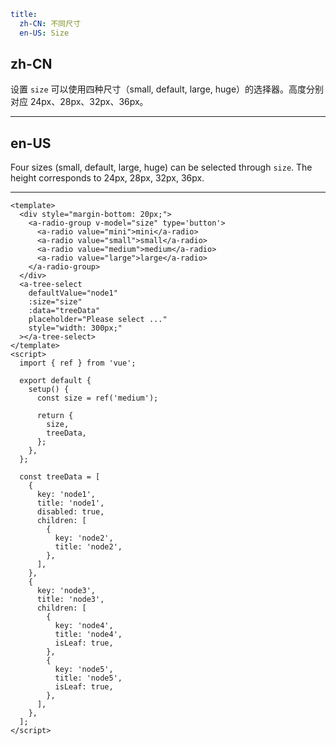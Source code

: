 ```yaml
title:
  zh-CN: 不同尺寸
  en-US: Size
```

## zh-CN

设置 `size` 可以使用四种尺寸（small, default, large, huge）的选择器。高度分别对应 24px、28px、32px、36px。

---

## en-US

Four sizes (small, default, large, huge) can be selected through `size`. The height corresponds to 24px, 28px, 32px, 36px.

---

```vue
<template>
  <div style="margin-bottom: 20px;">
    <a-radio-group v-model="size" type='button'>
      <a-radio value="mini">mini</a-radio>
      <a-radio value="small">small</a-radio>
      <a-radio value="medium">medium</a-radio>
      <a-radio value="large">large</a-radio>
    </a-radio-group>
  </div>
  <a-tree-select
    defaultValue="node1"
    :size="size"
    :data="treeData"
    placeholder="Please select ..."
    style="width: 300px;"
  ></a-tree-select>
</template>
<script>
  import { ref } from 'vue';

  export default {
    setup() {
      const size = ref('medium');

      return {
        size,
        treeData,
      };
    },
  };

  const treeData = [
    {
      key: 'node1',
      title: 'node1',
      disabled: true,
      children: [
        {
          key: 'node2',
          title: 'node2',
        },
      ],
    },
    {
      key: 'node3',
      title: 'node3',
      children: [
        {
          key: 'node4',
          title: 'node4',
          isLeaf: true,
        },
        {
          key: 'node5',
          title: 'node5',
          isLeaf: true,
        },
      ],
    },
  ];
</script>
```
